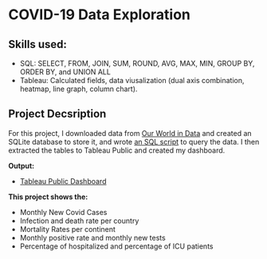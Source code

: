 # COVID-19 Data Exploration

## Skills used: 
  * SQL: SELECT, FROM, JOIN, SUM, ROUND, AVG, MAX, MIN, GROUP BY, ORDER BY, and UNION ALL
  * Tableau: Calculated fields, data viusalization (dual axis combination, heatmap, line graph, column chart).



## Project Decsription
For this project, I downloaded data from [Our World in Data](https://ourworldindata.org/coronavirus) and created an SQLite database to store it, and wrote [an SQL script](https://github.com/jenn-db/Covid-19-SQL-Tableau/blob/main/COVID-19%20SQL.sql) to query the data. I then extracted the tables to Tableau Public and created my dashboard.

**Output:**
 * [Tableau Public Dashboard](https://public.tableau.com/shared/QXJC2BD9M?:display_count=n&:origin=viz_share_link)


**This project shows the:**
 * Monthly New Covid Cases
 * Infection and death rate per country
 * Mortality Rates per continent
 * Monthly positive rate and monthly new tests
 * Percentage of hospitalized and percentage of ICU patients
